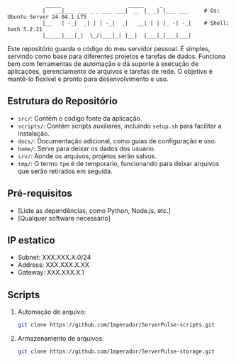    ```                                                         
               _____                     _____     _         
              |   __|___ ___ _ _ ___ ___|  _  |_ _| |___ ___     # Os: Ubuntu Server 24.04.1 LTS
              |__   | -_|  _| | | -_|  _|   __| | | |_ -| -_|    # Shell: bash 5.2.21 
              |_____|___|_|  \_/|___|_| |__|  |___|_|___|___|                                              

```
 
Este repositório guarda o código do meu servidor pessoal. É simples, servindo como base para diferentes projetos e tarefas de dados. Funciona bem com ferramentas de automação e dá suporte à execução de aplicações, gerenciamento de arquivos e tarefas de rede. O objetivo é mantê-lo flexível e pronto para desenvolvimento e uso.

## Estrutura do Repositório
- `src/`: Contém o código fonte da aplicação.
- `scripts/`: Contém scripts auxiliares, incluindo `setup.sh` para facilitar a instalação.
- `docs/`: Documentação adicional, como guias de configuração e uso.
- `home/`: Serve para deixar os dados dos usuario.
- `srv/`: Aonde os arquivos, projetos serão salvos.
- `tmp/`: O termo `tpm` é de temporario, funcionando para deixar arquivos que serão retirados em seguida.

## Pré-requisitos
- [Liste as dependências, como Python, Node.js, etc.]
- [Qualquer software necessário]

## IP estatico
- Subnet: XXX.XXX.X.0/24
- Address: XXX.XXX.X.XX
- Gateway: XXX.XXX.X.1


## Scripts

1. Automação de arquivo:
   ```bash
   git clone https://github.com/1mperador/ServerPulse-scripts.git
   ```
2. Armazenamento de arquivos:
   ```bash
   git clone https://github.com/1mperador/ServerPulse-storage.git
   ```

